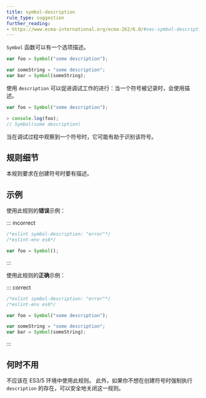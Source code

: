 ```yaml
---
title: symbol-description
rule_type: suggestion
further_reading:
- https://www.ecma-international.org/ecma-262/6.0/#sec-symbol-description
---
```


`Symbol` 函数可以有一个选项描述。

```js
var foo = Symbol("some description");

var someString = "some description";
var bar = Symbol(someString);
```

使用 `description` 可以促进调试工作的进行：当一个符号被记录时，会使用描述。

```js
var foo = Symbol("some description");

> console.log(foo);
// Symbol(some description)
```

当在调试过程中观察到一个符号时，它可能有助于识别该符号。

## 规则细节

本规则要求在创建符号时要有描述。

## 示例

使用此规则的**错误**示例：

::: incorrect

```js
/*eslint symbol-description: "error"*/
/*eslint-env es6*/

var foo = Symbol();
```

:::

使用此规则的**正确**示例：

::: correct

```js
/*eslint symbol-description: "error"*/
/*eslint-env es6*/

var foo = Symbol("some description");

var someString = "some description";
var bar = Symbol(someString);
```

:::

## 何时不用

不应该在 ES3/5 环境中使用此规则。
此外，如果你不想在创建符号时强制执行 `description` 的存在，可以安全地关闭这一规则。
